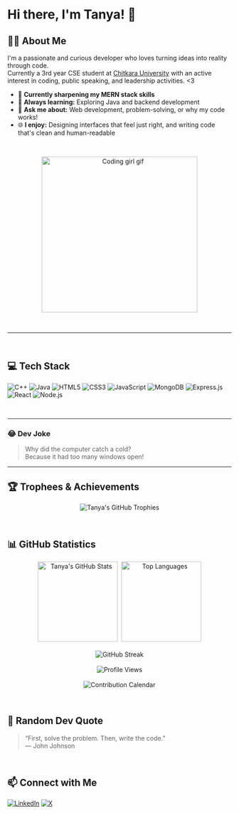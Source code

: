 # Hi there, I'm Tanya! 👋

## 👩‍💻 About Me

I'm a passionate and curious developer who loves turning ideas into reality through code.  
Currently a 3rd year CSE student at [Chitkara University](https://www.chitkara.edu.in/) with an active interest in coding, public speaking, and leadership activities. <3

- 🔭 **Currently sharpening my MERN stack skills**
- 🌱 **Always learning:** Exploring Java and backend development
- 💬 **Ask me about:** Web development, problem-solving, or why my code works!
- 🌐 **I enjoy:** Designing interfaces that feel just right, and writing code that's clean and human-readable

&nbsp;

<div align="center">
  <img src="https://media.giphy.com/media/L1R1tvI9svkIWwpVYr/giphy.gif" width="350" alt="Coding girl gif">
</div>

&nbsp;

---

&nbsp;

## 💻 Tech Stack

![C++](https://img.shields.io/badge/C++-00599C?style=flat-square&logo=c%2B%2B&logoColor=white)
![Java](https://img.shields.io/badge/Java-ED8B00?style=flat-square&logo=java&logoColor=white)
![HTML5](https://img.shields.io/badge/HTML5-E34F26?style=flat-square&logo=html5&logoColor=white)
![CSS3](https://img.shields.io/badge/CSS3-1572B6?style=flat-square&logo=css3&logoColor=white)
![JavaScript](https://img.shields.io/badge/JavaScript-F7DF1E?style=flat-square&logo=javascript&logoColor=black)
![MongoDB](https://img.shields.io/badge/MongoDB-47A248?style=flat-square&logo=mongodb&logoColor=white)
![Express.js](https://img.shields.io/badge/Express.js-404D59?style=flat-square)
![React](https://img.shields.io/badge/React-61DAFB?style=flat-square&logo=react&logoColor=black)
![Node.js](https://img.shields.io/badge/Node.js-339933?style=flat-square&logo=node.js&logoColor=white)

&nbsp;

---

### 😂 Dev Joke

> Why did the computer catch a cold?  
> Because it had too many windows open!

---

## 🏆 Trophees & Achievements

<div align="center">
  <img src="https://github-profile-trophy.vercel.app/?username=tanya-pvt2005&theme=radical&margin-w=10&margin-h=20&no-frame=true&column=5" alt="Tanya's GitHub Trophies"/>
</div>

&nbsp;

## 📊 GitHub Statistics

<div align="center">
  <!-- Profile Stats -->
  <img src="https://github-readme-stats.vercel.app/api?username=tanya-pvt2005&show_icons=true&theme=radical" alt="Tanya's GitHub Stats" height="180"/>&nbsp;
  <!-- Top Languages -->
  <img src="https://github-readme-stats.vercel.app/api/top-langs/?username=tanya-pvt2005&layout=compact&theme=radical" alt="Top Languages" height="180"/>
  <br><br>
  <!-- Streak Stats -->
  <img src="https://github-readme-streak-stats.herokuapp.com/?user=tanya-pvt2005&theme=radical" alt="GitHub Streak"/>
  <br><br>
  <!-- Profile Views -->
  <img src="https://komarev.com/ghpvc/?username=tanya-pvt2005&color=brightgreen&style=flat-square" alt="Profile Views"/>
  <br><br>
  <!-- Contributions Calendar -->
  <img src="https://github-contributor-stats.vercel.app/api?username=tanya-pvt2005&limit=5&theme=radical" alt="Contribution Calendar"/>
</div>

&nbsp;

## 📝 Random Dev Quote

> “First, solve the problem. Then, write the code.”  
> — John Johnson

&nbsp;

## 📫 Connect with Me

[![LinkedIn](https://img.shields.io/badge/LinkedIn-0077B5?style=flat-square&logo=linkedin&logoColor=white)](YOUR_LINKEDIN_URL)
[![X](https://img.shields.io/badge/X-000000?style=flat-square&logo=twitter&logoColor=white)](YOUR_X_URL)

&nbsp;
